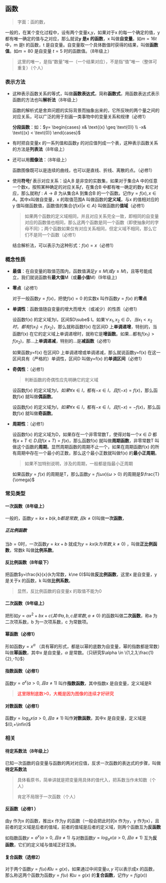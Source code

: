 ## 函数

> 字面：函的数，

一般的，在某个变化过程中，设有两个变量x,y，如果对于x 的每一个确定的值，y 都有唯一确定的值与之对应，那么就说**y 是x 的函数**，x 叫做**自变量**。如$m=16t$ 中，m 是t 的函数，t 是自变量。自变量取一个具体数值时获得的结果，叫做**函数值**。如$m=80$ 是自变量 $t=5$ 时的函数值。（8年级上）

> 这里的唯一，是指“数量”唯一（一个结果对应），不是指“值”唯一（整体可重复）（个人）

### 表示方法

- 这种表示函数关系的等式，叫做**函数表达式**，简称**函数式**，用函数表达式表示函数的方法也叫**解析法**（8年级上）

    函数的解析式是舍弃问题的实际背景而抽象出来的，它所反映的两个量之间的对应关系，可以广泛的用于刻画一类事物中的变量关系和规律（必修1）

    **分段函数**：如：$y= 
    \begin{cases}
    x& \text{(x} \geq \text{0)}
    \\ -x& \text{(x} < \text{0)}
    \end{cases}$

- 有时把自变量x 的一系列值和函数y 的对应值列成一个表，这种表示函数关系的方法是**列表法**（8年级上）

- 还可以用**图像法**：（8年级上）

    函数图像既可以是连续的曲线，也可以是直线、折线、离散的点。（必修1）

- 使用**符号**$f$ 表示对应关系：设A,B 是非空的实数集，如果对于集合A 中的任意一个数x，按照某种确定的对应关系$f$，在集合B 中都有唯一确定的数y 和它对应，那么就称$f:A\rightarrow B$ 为从集合A 到集合B 的一个函数。记作$y=f(x),x\in A$。其中x叫做自变量，x 的取值范围A 叫做函数的**定义域**，与x 的值相对应的y 值叫做函数值，函数值的集合$\{f(x)|x\in A\}$ 叫做函数的**值域**（必修1）

    > 如果两个函数的定义域相同，并且对应关系完全一致，即相同的自变量对应的函数值也相同，那么这两个函数是同一个函数（即使抽象时的字母不同）；两个函数如果仅有对应关系相同，但定义域不相同，那么它们不是同一个函数（必修1）
    
    结合解析法，可以表示为这种形式：$f(x)=x$（必修1）

### 概念性质

- **最值**：在自变量的取值范围内，函数值满足$y\le M(或y\ge M)$，且等号能成立，我们就说函数有**最大值**M（或**最小值**M）(9年级上)

- **零点**（必修1）

    对于一般函数$y=f(x)$，把使$f(x)=0$ 的实数x 叫作函数$y=f(x)$ 的**零点**

- **单调性**：函数值随自变量的增大而增大（或减少）的性质（必修1）

    设函数f(x) 的定义域为I，区间$D\sube$ I。如果$\forall x_1,x_2\in D，当x_1<x_2时，都有f(x_1)<f(x_2)$，那么就称函数f(x) 在区间D 上**单调递增**，特别的，当函数f(x) 在它的定义域上单调递增时，就称它是**增函数**。如果...都有$f(x_1)>f(x_2)$，那...上**单调递减**，特别的...是**减函数**（必修1）

    如果函数y=f(x) 在区间D 上单调递增或单调递减，那么就说函数y=f(x) 在这一区间具有（严格的）单调性，区间D 叫做y=f(x) 的**单调区间**（必修1）

- **奇偶性**：（必修1）

    > 判断函数的奇偶性应先明确它的定义域

    设函数$f(x)$ 的定义域为$I，如果\forall x\in I$，都有$-x\in I，且f(-x)=f(x)$，那么函数$f(x)$ 就叫做**偶函数**。

    设函数$f(x)$ 的定义域为$I，如果\forall x\in I$，都有$-x\in I，且f(-x)=-f(x)$，那么函数$f(x)$ 就叫做**奇函数**。

- **周期性**：（必修1）

    设函数f(x) 的定义域为D，如果存在一个非零常数T，使得对每一个$x\in D$ 都有$x+T\in D 且 f(x+T)=f(x)$，那么函数f(x) 就叫做**周期函数**，非零常数T 叫做这个函数的**周期**。显然周期函数的周期不止一个，如果在周期函数f(x) 的所有周期中存在一个最小的正数，那么这个最小正数就叫做f(x) 的**最小正周期**。

    >  如果不加特别说明，涉及的周期，一般都是指最小正周期

    如果函数$y=f(x)$ 的周期是T，那么函数$y=f(\omega x)(\omega>0)$ 的周期是$\frac{T}{\omega}$

### 常见类型

#### 一次函数（8年级上）

一般的，函数$y=kx+b(k,b都是常数,且k\ne 0)$叫做**一次函数**，

##### 正比例函数

当$b=0$时，一次函数$y=kx+b$ 就成为$y=kx(k为常数,k\ne 0)$ ，叫做**正比例函数**，常数$k$ 叫做**比例系数**。

#### 反比例函数（8年级下）

把函数$y=\frac{k}{x}(k为常数，k\ne 0)$叫做**反比例函数**，这里x 是自变量，y 是关于x 的函数，k 叫做**比例系数**。

> 显然，反比例函数的自变量x 的取值不能为0

#### 二次函数（9年级上）

把形如$y=ax^2+bx+c(其中a,b,c是常数,a\ne 0)$ 的函数叫做**二次函数**，称a 为二次项系数，b 为一次项系数，c 为常数项。

#### 幂函数（必修1）

形如函数$y=x^\alpha$ （具有幂的形式，都是以幂的底数为自变量，幂的指数都是常数）叫做**幂函数**，其中x 是自变量，$\alpha$ 是常数。（只研究$\alpha \in \{1,2,3,\frac{1}{2},-1\}$）

#### 指数函数（必修1）

函数$y=a^x(a>0,且a\ne 1)$ 叫作**指数函数**，其中指数x 是自变量，定义域是R

> <font color=red>这里限制底数>0，大概是因为图像的连续才好研究</font>

#### 对数函数（必修1）

函数$y=log_ax(a>0,且a\ne 1)$ 叫作**对数函数**，其中x 是自变量，定义域是$(0,+\infin)$



### 相关

#### 待定系数法（8年级上）

已知一次函数的自变量与函数的两对对应值，反求一次函数的表达式的步骤，叫做**待定系数法**

> 具体看原书，简单讲就是把变量用具体的值代入，把系数当作未知数（个人）
>
> 肯定不局限于一次函数（个人）

#### 反函数（必修1 ）

由y 作为x 的函数，推出x 作为y 的函数（一般会把此时的x 作为y，y 作为x），且前者的定义域是后者的值域，前者的值域是后者的定义域，则两个函数互为**反函数**

如指数函数$y=a^x(a>0,且a\ne 1)$ 与对数函数$y=log_ax(a>0,且a\ne 1)$ 互为**反函数**，它们的定义域与值域正好互换。

#### 复合函数（选修2）

对于两个函数$y=f(u)和u=g(x)$，如果通过中间变量$u,y$ 可以表示成x 的函数，那么称这两个函数为函数$y=f(u)$ 和$u=g(x)$ 的**复合函数**，记作$y=f(g(x))$



